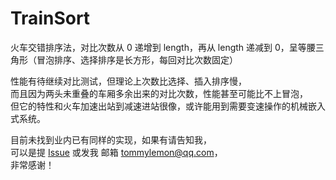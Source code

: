 # TrainSort
火车交错排序法，对比次数从 0 递增到 length，再从 length 递减到 0，呈等腰三角形（冒泡排序、选择排序是长方形，每回对比次数固定）

性能有待继续对比测试，但理论上次数比选择、插入排序慢，<br >
而且因为两头未重叠的车厢多余出来的对比次数，性能甚至可能比不上冒泡，<br />
但它的特性和火车加速出站到减速进站很像，或许能用到需要变速操作的机械嵌入式系统。

目前未找到业内已有同样的实现，如果有请告知我，<br />
可以是提 [Issue](https://github.com/TommyLemon/TrainSort/issues/new) 或发我 邮箱 tommylemon@qq.com，<br />
非常感谢！
